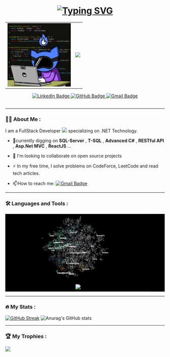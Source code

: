 <h1 align="center">
<a href="https://git.io/typing-svg"><img src="https://readme-typing-svg.herokuapp.com?font=Fira+Code&pause=1000&width=435&lines=Hello%2C+There;This+is+Ahmed+Osman" alt="Typing SVG" /></a>
</h1>

<table align="center" border="0" cellspacing="0" cellpadding="0">
<tr>
<td align="center">
<img src="images/tools/sonic_programmer.gif" width="200" height="200"/>
</td>
<td align="center">
<img height="200" src="https://github-readme-stats.vercel.app/api/top-langs?username=userahmedosman&layout=compact&langs_count=8&card_width=320&theme=algolia" />
</td>
</tr>
</table>

<div id="badges" align="center">
<a href="https://www.linkedin.com/in/ahmed-osman-hajo">
    <img src="https://img.shields.io/badge/LinkedIn-blue?style=for-the-badge&logo=linkedin&logoColor=white" alt="LinkedIn Badge"/> 
</a> 
<a href="https://github.com/userahmedosman"> 
    <img src="https://img.shields.io/badge/GitHub-100000?style=for-the-badge&logo=github&logoColor=white" alt="GitHub Badge"/>
</a> 
<a href="mailto:ahmedhaj000@gmail.com"> 
   <img src="https://img.shields.io/badge/Gmail-D14836?style=for-the-badge&logo=gmail&logoColor=white" alt="Gmail Badge"/>
</a> 
</div>
<div align="center">
  <img src="https://komarev.com/ghpvc/?username=userahmedosman&style=flat-square&color=blue" alt="" align="center"/>
</div>

---

### :man_technologist: About Me :

I am a FullStack Developer <img src="https://media.giphy.com/media/WUlplcMpOCEmTGBtBW/giphy.gif" width="30"> specializing on .NET Technology.
- 🌱currently digging on **SQL-Server** , **T-SQL** , **Advanced C#** , **RESTful API** ,  **Asp.Net MVC** , **ReactJS** ...
  
- 👯 I'm looking to collaborate on open source projects
  
- :zap: In my free time, I solve problems on CodeForce, LeetCode and read tech articles.

- :mailbox:How to reach me: [![Gmail Badge](https://img.shields.io/badge/Gmail-D14836?style=for-the-badge&logo=gmail&logoColor=white)](mailto:ahmedhaj000@gmail.com)
  
---

### :hammer_and_wrench: Languages and Tools :

<table align="center" bgcolor="#000000" cellpadding="25" cellspacing="0" width="100%">
<tr>
<td align="center" bgcolor="#000000">
<img src="images/tools/loading_algo.gif"/>
</td>
</tr>
<tr>
<td align="center" bgcolor="#000000">
<img width="600px" src="https://skillicons.dev/icons?i=html,css,js,react,cpp,cs,dotnet,git,tailwind,visualstudio&perline=12"/>
</td>
</tr>
</table>

---

### :fire: My Stats :
[![GitHub Streak](https://github-readme-streak-stats.herokuapp.com?user=userahmedosman&theme=algolia&border_radius=4.6)](https://git.io/streak-stats)
![Anurag's GitHub stats](https://github-readme-stats.vercel.app/api?username=userahmedosman&show_icons=true&theme=radical)

---

### 🏆 My Trophies :
![](https://github-profile-trophy.vercel.app/?username=userahmedosman&theme=algolia&no-frame=false&no-bg=true&margin-w=4&column=-1)

